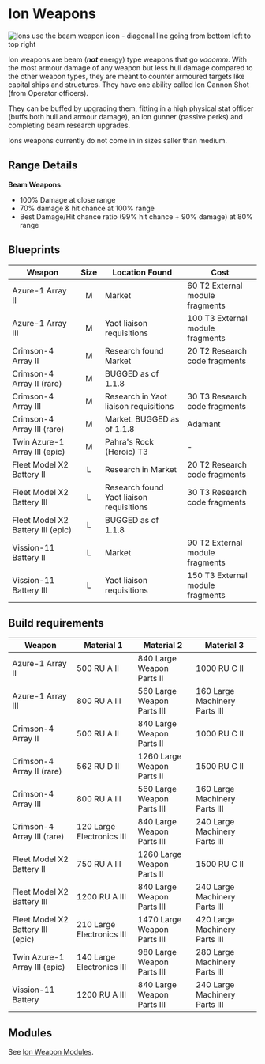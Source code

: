 # Ion Weapons

![Ions use the beam weapon icon - diagonal line going from bottom left to top right](/img/modules/beam-weapon-icon.png)

Ion weapons are beam (***not*** energy) type weapons that go *vooomm*. With the most armour damage of any weapon but less hull damage compared to the other weapon types, they are meant to counter armoured targets like capital ships and structures. They have one ability called Ion Cannon Shot (from Operator officers).

They can be buffed by upgrading them, fitting in a high physical stat officer (buffs both hull and armour damage), an ion gunner (passive perks) and completing beam research upgrades.

Ions weapons currently do not come in in sizes saller than medium.

## Range Details

**Beam Weapons**:

* 100% Damage at close range
* 70% damage & hit chance at 100% range
* Best Damage/Hit chance ratio (99% hit chance + 90% damage) at 80% range

## Blueprints

|Weapon                           |Size |Location Found                          |Cost                            |
|---------------------------------|:---:|----------------------------------------|--------------------------------|
|Azure-1 Array II                 | M   |Market                                  |60  T2 External module fragments|
|Azure-1 Array III                | M   |Yaot liaison requisitions               |100 T3 External module fragments|
|Crimson-4 Array II               | M   |Research found Market                   |20 T2 Research code fragments   |
|Crimson-4 Array II (rare)        | M   |BUGGED as of 1.1.8                      |                                |
|Crimson-4 Array III              | M   |Research in Yaot liaison requisitions   |30 T3 Research code fragments   |
|Crimson-4 Array III (rare)       | M   |Market.           BUGGED as of 1.1.8    |Adamant                         |
|Twin Azure-1 Array III (epic)    | M   |Pahra's Rock (Heroic) T3                |-                               |
|Fleet Model X2 Battery II        | L   |Research in Market                      |20 T2 Research code fragments   |
|Fleet Model X2 Battery III       | L   |Research found Yaot liaison requisitions|30 T3 Research code fragments   |
|Fleet Model X2 Battery III (epic)| L   |BUGGED as of 1.1.8                      |                                |
|Vission-11 Battery II            | L   |Market                                  |90 T2 External module fragments |
|Vission-11 Battery III           | L   |Yaot liaison requisitions               |150 T3 External module fragments|

## Build requirements

|Weapon                           |Material 1               |Material 2                 |Material 3                   |
|---------------------------------|-------------------------|---------------------------|-----------------------------|
|Azure-1 Array II                 |500 RU A II              |840 Large Weapon Parts II  |1000 RU C II                 |
|Azure-1 Array III                |800 RU A III             |560 Large Weapon Parts III |160 Large Machinery Parts III|
|Crimson-4 Array II               |500 RU A II              |840 Large Weapon Parts II  |1000 RU C II                 |
|Crimson-4 Array II (rare)        |562 RU D II              |1260 Large Weapon Parts II |1500 RU C II                 |
|Crimson-4 Array III              |800 RU A III             |560 Large Weapon Parts III |160 Large Machinery Parts III|
|Crimson-4 Array III (rare)       |120 Large Electronics III|840 Large Weapon Parts III |240 Large Machinery Parts III|
|Fleet Model X2 Battery II        |750 RU A III             |1260 Large Weapon Parts II |1500 RU C II                 |
|Fleet Model X2 Battery III       |1200 RU A III            |840 Large Weapon Parts III |240 Large Machinery Parts III|
|Fleet Model X2 Battery III (epic)|210 Large Electronics III|1470 Large Weapon Parts III|420 Large Machinery Parts III|
|Twin Azure-1 Array III (epic)    |140 Large Electronics III|980 Large Weapon Parts III |280 Large Machinery Parts III|
|Vission-11 Battery               |1200 RU A III            |840 Large Weapon Parts III |240 Large Machinery Parts III|

## Modules

See [Ion Weapon Modules](../modules/internal/weapon-modules/ion-modules.md).
